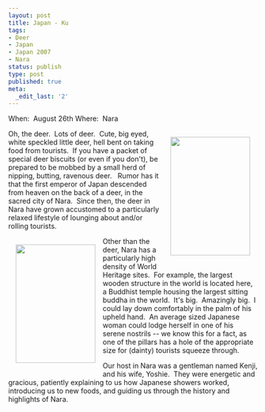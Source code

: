 ```yaml
---
layout: post
title: Japan - Ku
tags:
- Deer
- Japan
- Japan 2007
- Nara
status: publish
type: post
published: true
meta:
  _edit_last: '2'
---
```

When:  August 26th
Where:  Nara

<a href="http://www.flickr.com/photos/mistermoss/1265763130/"><img src="http://farm2.static.flickr.com/1084/1265763130_f3a63c4ff6_m.jpg" align="right" height="240" hspace="15" vspace="15" width="161" /></a>Oh, the deer.  Lots of deer.  Cute, big eyed, white speckled little deer, hell bent on taking food from tourists.  If you have a packet of special deer biscuits (or even if you don't), be prepared to be mobbed by a small herd of nipping, butting, ravenous deer.   Rumor has it that the first emperor of Japan descended from heaven on the back of a deer, in the sacred city of Nara.  Since then, the deer in Nara have grown accustomed to a particularly relaxed lifestyle of lounging about and/or rolling tourists.

<img src="http://farm2.static.flickr.com/1410/1264914287_039e292aaf_m.jpg" align="left" height="240" hspace="15" vspace="15" width="161" />Other than the deer, Nara has a particularly high density of World Heritage sites.  For example, the largest wooden structure in the world is located here, a Buddhist temple housing the largest sitting buddha in the world.  It's big.  Amazingly big.  I could lay down comfortably in the palm of his upheld hand.  An average sized Japanese woman could lodge herself in one of his serene nostrils -- we know this for a fact, as one of the pillars has a hole of the appropriate size for (dainty) tourists squeeze through.

Our host in Nara was a gentleman named Kenji, and his wife, Yoshie.  They were energetic and gracious, patiently explaining to us how Japanese showers worked, introducing us to new foods, and guiding us through the history and highlights of Nara.
